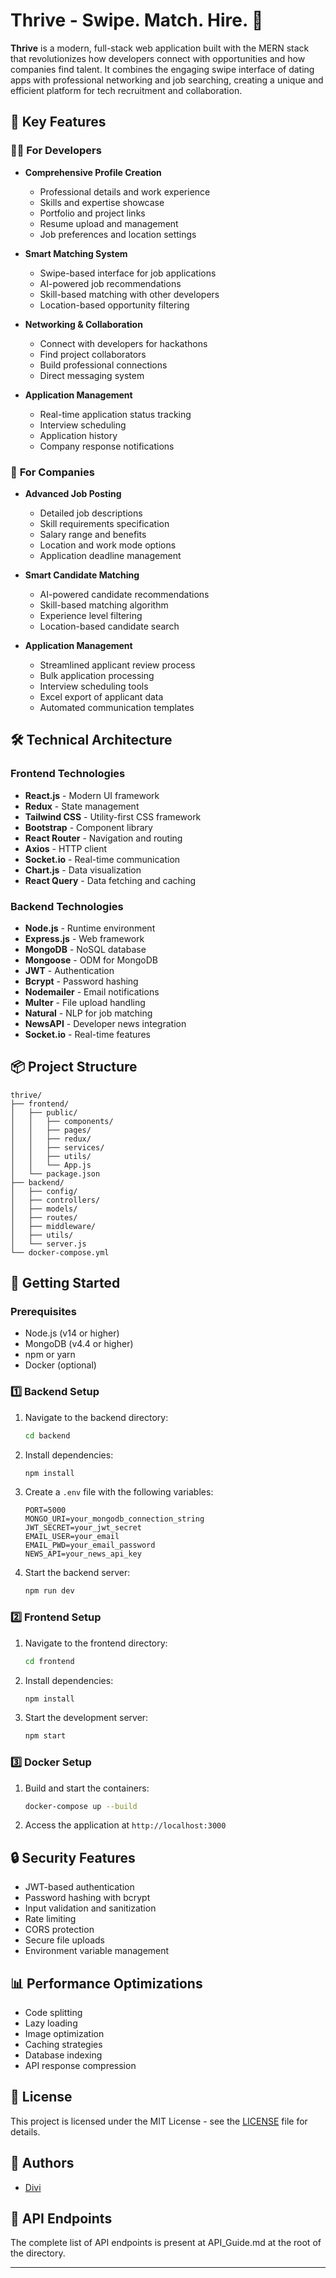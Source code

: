 # Thrive - Swipe. Match. Hire. 🚀

**Thrive** is a modern, full-stack web application built with the MERN stack that revolutionizes how developers connect with opportunities and how companies find talent. It combines the engaging swipe interface of dating apps with professional networking and job searching, creating a unique and efficient platform for tech recruitment and collaboration.

## 🌟 Key Features

### 👨‍💻 **For Developers**
- **Comprehensive Profile Creation**
  - Professional details and work experience
  - Skills and expertise showcase
  - Portfolio and project links
  - Resume upload and management
  - Job preferences and location settings

- **Smart Matching System**
  - Swipe-based interface for job applications
  - AI-powered job recommendations
  - Skill-based matching with other developers
  - Location-based opportunity filtering

- **Networking & Collaboration**
  - Connect with developers for hackathons
  - Find project collaborators
  - Build professional connections
  - Direct messaging system

- **Application Management**
  - Real-time application status tracking
  - Interview scheduling
  - Application history
  - Company response notifications

### 🏢 **For Companies**
- **Advanced Job Posting**
  - Detailed job descriptions
  - Skill requirements specification
  - Salary range and benefits
  - Location and work mode options
  - Application deadline management

- **Smart Candidate Matching**
  - AI-powered candidate recommendations
  - Skill-based matching algorithm
  - Experience level filtering
  - Location-based candidate search

- **Application Management**
  - Streamlined applicant review process
  - Bulk application processing
  - Interview scheduling tools
  - Excel export of applicant data
  - Automated communication templates

## 🛠️ **Technical Architecture**

### **Frontend Technologies**
- **React.js** - Modern UI framework
- **Redux** - State management
- **Tailwind CSS** - Utility-first CSS framework
- **Bootstrap** - Component library
- **React Router** - Navigation and routing
- **Axios** - HTTP client
- **Socket.io** - Real-time communication
- **Chart.js** - Data visualization
- **React Query** - Data fetching and caching

### **Backend Technologies**
- **Node.js** - Runtime environment
- **Express.js** - Web framework
- **MongoDB** - NoSQL database
- **Mongoose** - ODM for MongoDB
- **JWT** - Authentication
- **Bcrypt** - Password hashing
- **Nodemailer** - Email notifications
- **Multer** - File upload handling
- **Natural** - NLP for job matching
- **NewsAPI** - Developer news integration
- **Socket.io** - Real-time features

## 📦 **Project Structure**
```
thrive/
├── frontend/
│   ├── public/
│   │   ├── components/
│   │   ├── pages/
│   │   ├── redux/
│   │   ├── services/
│   │   ├── utils/
│   │   └── App.js
│   └── package.json
├── backend/
│   ├── config/
│   ├── controllers/
│   ├── models/
│   ├── routes/
│   ├── middleware/
│   ├── utils/
│   └── server.js
└── docker-compose.yml
```

## 🚀 **Getting Started**

### **Prerequisites**
- Node.js (v14 or higher)
- MongoDB (v4.4 or higher)
- npm or yarn
- Docker (optional)

### **1️⃣ Backend Setup**
1. Navigate to the backend directory:
   ```sh
   cd backend
   ```

2. Install dependencies:
   ```sh
   npm install
   ```

3. Create a `.env` file with the following variables:
   ```env
   PORT=5000
   MONGO_URI=your_mongodb_connection_string
   JWT_SECRET=your_jwt_secret
   EMAIL_USER=your_email
   EMAIL_PWD=your_email_password
   NEWS_API=your_news_api_key
   ```

4. Start the backend server:
   ```sh
   npm run dev
   ```

### **2️⃣ Frontend Setup**
1. Navigate to the frontend directory:
   ```sh
   cd frontend
   ```

2. Install dependencies:
   ```sh
   npm install
   ```

3. Start the development server:
   ```sh
   npm start
   ```

### **3️⃣ Docker Setup**
1. Build and start the containers:
   ```sh
   docker-compose up --build
   ```

2. Access the application at `http://localhost:3000`

## 🔒 **Security Features**
- JWT-based authentication
- Password hashing with bcrypt
- Input validation and sanitization
- Rate limiting
- CORS protection
- Secure file uploads
- Environment variable management

## 📊 **Performance Optimizations**
- Code splitting
- Lazy loading
- Image optimization
- Caching strategies
- Database indexing
- API response compression

## 📝 **License**
This project is licensed under the MIT License - see the [LICENSE](LICENSE) file for details.

## 👥 **Authors**
- [Divi](https://github.com/divi-24)


## 📜 **API Endpoints**
The complete list of API endpoints is present at API_Guide.md at the root of the directory.

---
